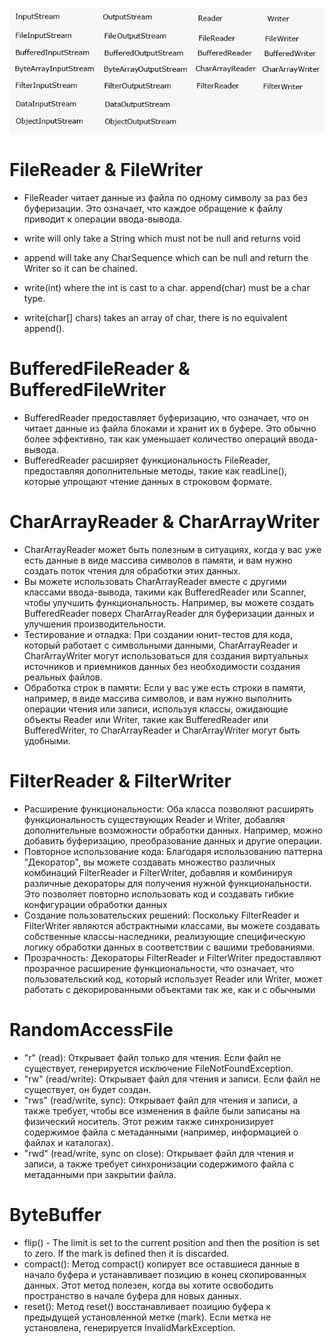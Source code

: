 ![](../../assets/io.png)

# FileReader & FileWriter

* FileReader читает данные из файла по одному символу за раз без буферизации. Это означает, что каждое обращение к файлу
  приводит к операции ввода-вывода.

* write will only take a String which must not be null and returns void
* append will take any CharSequence which can be null and return the Writer so it can be chained.
* write(int) where the int is cast to a char. append(char) must be a char type.
* write(char[] chars) takes an array of char, there is no equivalent append().

# BufferedFileReader & BufferedFileWriter

* BufferedReader предоставляет буферизацию, что означает, что он читает данные из файла блоками и хранит их в буфере.
  Это обычно более эффективно, так как уменьшает количество операций ввода-вывода.
* BufferedReader расширяет функциональность FileReader, предоставляя дополнительные методы, такие как readLine(),
  которые упрощают чтение данных в строковом формате.

# CharArrayReader & CharArrayWriter

* CharArrayReader может быть полезным в ситуациях, когда у вас уже есть данные в виде массива символов в памяти, и вам
  нужно создать поток чтения для обработки этих данных.
* Вы можете использовать CharArrayReader вместе с другими классами ввода-вывода, такими как BufferedReader или Scanner,
  чтобы улучшить функциональность. Например, вы можете создать BufferedReader поверх CharArrayReader для буферизации
  данных и улучшения производительности.
* Тестирование и отладка: При создании юнит-тестов для кода, который работает с символьными данными, CharArrayReader и
  CharArrayWriter могут использоваться для создания виртуальных источников и приемников данных без необходимости
  создания реальных файлов.
* Обработка строк в памяти: Если у вас уже есть строки в памяти, например, в виде массива символов, и вам нужно
  выполнить операции чтения или записи, используя классы, ожидающие объекты Reader или Writer, такие как BufferedReader
  или BufferedWriter, то CharArrayReader и CharArrayWriter могут быть удобными.

# FilterReader & FilterWriter

* Расширение функциональности: Оба класса позволяют расширять функциональность существующих Reader и Writer, добавляя
  дополнительные возможности обработки данных. Например, можно добавить буферизацию, преобразование данных и другие
  операции.
* Повторное использование кода: Благодаря использованию паттерна "Декоратор", вы можете создавать множество различных
  комбинаций FilterReader и FilterWriter, добавляя и комбинируя различные декораторы для получения нужной
  функциональности. Это позволяет повторно использовать код и создавать гибкие конфигурации обработки данных
* Создание пользовательских решений: Поскольку FilterReader и FilterWriter являются абстрактными классами, вы можете
  создавать собственные классы-наследники, реализующие специфическую логику обработки данных в соответствии с вашими
  требованиями.
* Прозрачность: Декораторы FilterReader и FilterWriter предоставляют прозрачное расширение функциональности, что
  означает, что пользовательский код, который использует Reader или Writer, может работать с декорированными объектами
  так же, как и с обычными

# RandomAccessFile

* "r" (read): Открывает файл только для чтения. Если файл не существует, генерируется исключение FileNotFoundException.
* "rw" (read/write): Открывает файл для чтения и записи. Если файл не существует, он будет создан.
* "rws" (read/write, sync): Открывает файл для чтения и записи, а также требует, чтобы все изменения в файле были
  записаны на физический носитель. Этот режим также синхронизирует содержимое файла с метаданными (например, информацией
  о файлах и каталогах).
* "rwd" (read/write, sync on close): Открывает файл для чтения и записи, а также требует синхронизации содержимого файла
  с метаданными при закрытии файла.

# ByteBuffer

* flip() - The limit is set to the current position and then the position is set to zero. If the mark is defined then it
  is discarded.
* compact(): Метод compact() копирует все оставшиеся данные в начало буфера и устанавливает позицию в конец
  скопированных данных. Этот метод полезен, когда вы хотите освободить пространство в начале буфера для новых данных.
* reset(): Метод reset() восстанавливает позицию буфера к предыдущей установленной метке (mark). Если метка не
  установлена, генерируется InvalidMarkException.

